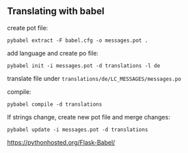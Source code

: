 ## Translating with babel

create pot file:

`pybabel extract -F babel.cfg -o messages.pot .`

add language and create po file:

`pybabel init -i messages.pot -d translations -l de`

translate file under `translations/de/LC_MESSAGES/messages.po`

compile:

`pybabel compile -d translations`

If strings change, create new pot file and merge changes:

`pybabel update -i messages.pot -d translations`


https://pythonhosted.org/Flask-Babel/
